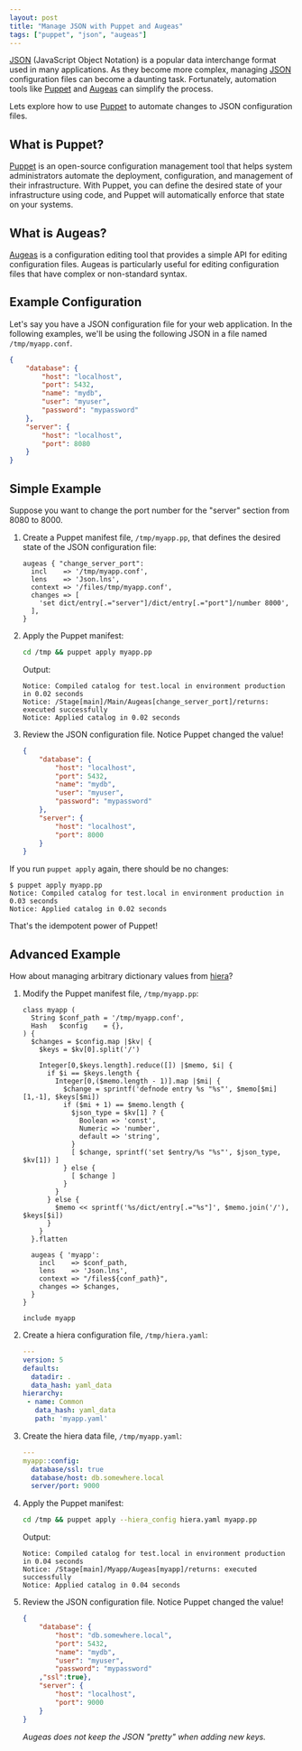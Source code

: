 ```yaml
---
layout: post
title: "Manage JSON with Puppet and Augeas"
tags: ["puppet", "json", "augeas"]
---
```

[JSON] (JavaScript Object Notation) is a popular data interchange format used in many applications. As they become more complex, managing [JSON] configuration files can become a daunting task. Fortunately, automation tools like [Puppet] and [Augeas] can simplify the process.

Lets explore how to use [Puppet] to automate changes to JSON configuration files.

## What is Puppet?

[Puppet] is an open-source configuration management tool that helps system administrators automate the deployment, configuration, and management of their infrastructure. With Puppet, you can define the desired state of your infrastructure using code, and Puppet will automatically enforce that state on your systems.

## What is Augeas?

[Augeas] is a configuration editing tool that provides a simple API for editing configuration files. Augeas is particularly useful for editing configuration files that have complex or non-standard syntax.

## Example Configuration

Let's say you have a JSON configuration file for your web application. In the following examples, we'll be using the following JSON in a file named `/tmp/myapp.conf`.

```json
{
    "database": {
        "host": "localhost",
        "port": 5432,
        "name": "mydb",
        "user": "myuser",
        "password": "mypassword"
    },
    "server": {
        "host": "localhost",
        "port": 8080
    }
}
```

## Simple Example

Suppose you want to change the port number for the "server" section from 8080 to 8000.

1. Create a Puppet manifest file, `/tmp/myapp.pp`, that defines the desired state of the JSON configuration file:

   ```puppet
   augeas { "change_server_port":
     incl    => '/tmp/myapp.conf',
     lens    => 'Json.lns',
     context => '/files/tmp/myapp.conf',
     changes => [
       'set dict/entry[.="server"]/dict/entry[.="port"]/number 8000',
     ],
   }
   ```

2. Apply the Puppet manifest:

   ```sh
   cd /tmp && puppet apply myapp.pp
   ```

   Output:

       Notice: Compiled catalog for test.local in environment production in 0.02 seconds
       Notice: /Stage[main]/Main/Augeas[change_server_port]/returns: executed successfully
       Notice: Applied catalog in 0.02 seconds

3. Review the JSON configuration file. Notice Puppet changed the value!

   ```json
   {
       "database": {
           "host": "localhost",
           "port": 5432,
           "name": "mydb",
           "user": "myuser",
           "password": "mypassword"
       },
       "server": {
           "host": "localhost",
           "port": 8000
       }
   }
   ```

If you run `puppet apply` again, there should be no changes:

```
$ puppet apply myapp.pp
Notice: Compiled catalog for test.local in environment production in 0.03 seconds
Notice: Applied catalog in 0.02 seconds
```

That's the idempotent power of Puppet!

## Advanced Example

How about managing arbitrary dictionary values from [hiera]?

1. Modify the Puppet manifest file, `/tmp/myapp.pp`:

   ```puppet
   class myapp (
     String $conf_path = '/tmp/myapp.conf',
     Hash   $config    = {},
   ) {
     $changes = $config.map |$kv| {
       $keys = $kv[0].split('/')
   
       Integer[0,$keys.length].reduce([]) |$memo, $i| {
         if $i == $keys.length {
           Integer[0,($memo.length - 1)].map |$mi| {
             $change = sprintf('defnode entry %s "%s"', $memo[$mi][1,-1], $keys[$mi])
             if ($mi + 1) == $memo.length {
               $json_type = $kv[1] ? {
                 Boolean => 'const',
                 Numeric => 'number',
                 default => 'string',
               }
               [ $change, sprintf('set $entry/%s "%s"', $json_type, $kv[1]) ]
             } else {
               [ $change ]
             }
           }
         } else {
           $memo << sprintf('%s/dict/entry[.="%s"]', $memo.join('/'), $keys[$i])
         }
       }
     }.flatten
   
     augeas { 'myapp':
       incl    => $conf_path,
       lens    => 'Json.lns',
       context => "/files${conf_path}",
       changes => $changes,
     }
   }
   
   include myapp
   ```

2. Create a hiera configuration file, `/tmp/hiera.yaml`:

   ```yaml
   ---
   version: 5
   defaults:
     datadir: .
     data_hash: yaml_data
   hierarchy:
    - name: Common
      data_hash: yaml_data
      path: 'myapp.yaml'
   ```

3. Create the hiera data file, `/tmp/myapp.yaml`:

   ```yaml
   ---
   myapp::config:
     database/ssl: true
     database/host: db.somewhere.local
     server/port: 9000
   ```
   
4. Apply the Puppet manifest:

   ```sh
   cd /tmp && puppet apply --hiera_config hiera.yaml myapp.pp
   ```

   Output:

       Notice: Compiled catalog for test.local in environment production in 0.04 seconds
       Notice: /Stage[main]/Myapp/Augeas[myapp]/returns: executed successfully
       Notice: Applied catalog in 0.04 seconds

5. Review the JSON configuration file. Notice Puppet changed the value!

   ```json
   {
       "database": {
           "host": "db.somewhere.local",
           "port": 5432,
           "name": "mydb",
           "user": "myuser",
           "password": "mypassword"
       ,"ssl":true},
       "server": {
           "host": "localhost",
           "port": 9000
       }
   }
   ```

   _Augeas does not keep the JSON "pretty" when adding new keys._

[JSON]: https://www.json.org/
[Puppet]: https://www.puppet.com/docs/puppet/
[Augeas]: https://forge.puppet.com/modules/puppetlabs/augeas_core/readme
[hiera]: https://www.puppet.com/docs/puppet/latest/hiera.html
